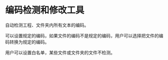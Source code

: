 # 编码检测和修改工具

自动检测工程、文件夹内所有文本的编码。

可以设置规定的编码，如果文件的编码不是规定的编码，用户可以选择把文件的编码转换为规定的编码。

用户可以设置白名单，某些文件或文件夹的文件不检测。